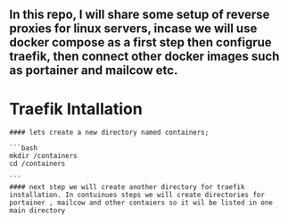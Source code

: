 ## In this repo, I will share some setup of reverse proxies for linux servers, incase we will use docker compose as a first step then configrue traefik, then connect other docker images such as portainer and mailcow etc.

# Traefik Intallation

    #### lets create a new directory named containers;

    ```bash
    mkdir /containers
    cd /containers

    ```
    #### next step we will create another directory for traefik installation. In contuinues steps we will create directories for portainer , mailcow and other contaiers so it wil be listed in one main directory
